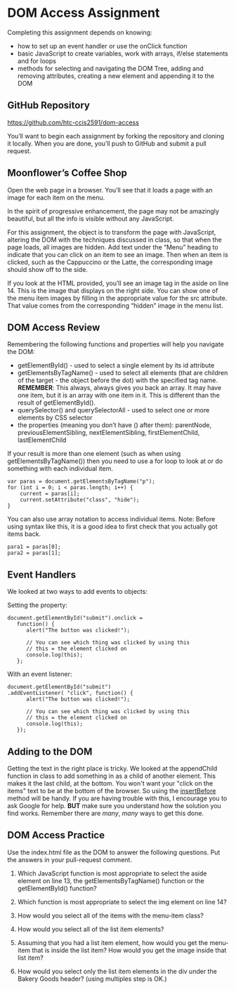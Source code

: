 # DOM Access Assignment
Completing this assignment depends on knowing:

- how to set up an event handler or use the onClick function 
- basic JavaScript to create variables, work with arrays, if/else statements and for loops
- methods for selecting and navigating the DOM Tree, adding and removing attributes, creating a new element and appending it to the DOM 

## GitHub Repository
https://github.com/htc-ccis2591/dom-access

You’ll want to begin each assignment by forking the repository and cloning it locally.  When you are done, you’ll push to GitHub and submit a pull request.

## Moonflower’s Coffee Shop
Open the web page in a browser.  You’ll see that it loads a page with an image for each item on the menu.  

In the spirit of progressive enhancement, the page may not be amazingly beautiful, but all the info is visible without any JavaScript.

For this assignment, the object is to transform the page with JavaScript, altering the DOM with the techniques discussed in class, so that when the page loads, all images are hidden.  Add text under the “Menu” heading to indicate that you can click on an item to see an image.  Then when an item is clicked,  such as the Cappuccino or the Latte, the corresponding image should show off to the side.

If you look at the HTML provided, you’ll see an image tag in the aside on line 14.  This is the image that displays on the right side.  You can show one of the menu item images by filling in the appropriate value for the src attribute.  That value comes from the corresponding “hidden” image in the menu list.

## DOM Access Review
Remembering the following functions and properties will help you navigate the DOM:

- getElementById() - used to select a single element by its id attribute
- getElementsByTagName() - used to select all elements (that are children of the target - the object before the dot) with the specified tag name. __REMEMBER__: This always, always gives you back an array.  It may have one item, but it is an array with one item in it.  This is different than the result of getElementById().
- querySelector() and querySelectorAll - used to select one or more elements by CSS selector
- the properties (meaning you don’t have () after them): parentNode, previousElementSibling, nextElementSibling, firstElementChild, lastElementChild

If your result is more than one element (such as when using getElementsByTagName()) then you need to use a for loop to look at or do something with each individual item.  

```
var paras = document.getElementsByTagName("p");
for (int i = 0; i < paras.length; i++) {
    current = paras[i];
    current.setAttribute("class", "hide");
}
```

You can also use array notation to access individual items.  Note:  Before using syntax like this, it is a good idea to first check that you actually got items back. 

```
para1 = paras[0];
para2 = paras[1];
```

## Event Handlers
We looked at two ways to add events to objects:

Setting the property:
```
document.getElementById("submit").onclick = 
   function() {
      alert("The button was clicked!");
      
      // You can see which thing was clicked by using this
      // this = the element clicked on
      console.log(this);
   };
```

With an event listener:
```
document.getElementById("submit")
.addEventListener( "click", function() {
      alert("The button was clicked!");
      
      // You can see which thing was clicked by using this
      // this = the element clicked on
      console.log(this);
   });
```   


## Adding to the DOM
Getting the text in the right place is tricky.  We looked at the appendChild function in class to add something in as a child of another element.  This makes it the last child, at the bottom.  You won't want your "click on the items" text to be at the bottom of the browser.  So using the [insertBefore](http://www.w3schools.com/jsref/met_node_insertbefore.asp) method will be handy.  If you are having trouble with this, I encourage you to ask Google for help.  __BUT__ make sure you understand how the solution you find works.  Remember there are *many*, *many* ways to get this done.


## DOM Access Practice
Use the index.html file as the DOM to answer the following questions.  Put the answers in your pull-request comment.

1. Which JavaScript function is most appropriate to select the aside element on line 13, the getElementsByTagName() function or the getElementById() function?

2. Which function is most appropriate to select the img element on line 14?

3. How would you select all of the items with the menu-item class?

4. How would you select all of the list item elements?

5. Assuming that you had a list item element, how would you get the menu-item that is inside the list item?  How would you get the image inside that list item?

6. How would you select only the list item elements in the div under the Bakery Goods header?  (using multiples step is OK.)
